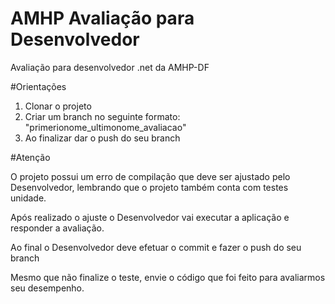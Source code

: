 # AMHP Avaliação para Desenvolvedor
Avaliação para desenvolvedor .net da AMHP-DF

#Orientações

1. Clonar o projeto
2. Criar um branch no seguinte formato: "primerionome_ultimonome_avaliacao"
3. Ao finalizar dar o push do seu branch

#Atenção

O projeto possui um erro de compilação que deve ser ajustado pelo Desenvolvedor, lembrando que o projeto também conta com testes unidade.

Após realizado o ajuste o Desenvolvedor vai executar a aplicação e responder a avaliação.

Ao final o Desenvolvedor deve efetuar o commit e fazer o push do seu branch

Mesmo que não finalize o teste, envie o código que foi feito para avaliarmos seu desempenho.
